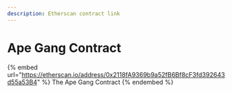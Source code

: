 ```yaml
---
description: Etherscan contract link
---
```


# Ape Gang Contract

{% embed url="https://etherscan.io/address/0x2118fA9369b9a52fB6Bf8cF3fd392643d55a53B4" %}
The Ape Gang Contract
{% endembed %}

